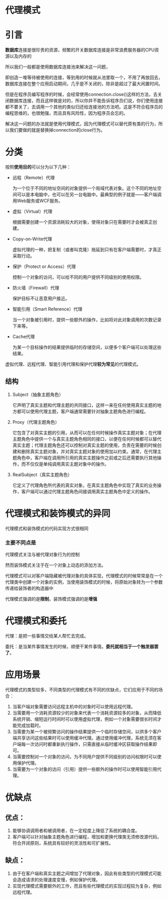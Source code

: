 # 代理模式

# 引言

**数据库**连接是很珍贵的资源，频繁的开关数据库连接是非常浪费服务器的CPU资源以及内存的

所以我们一般都是使用数据库连接池来解决这一问题，

即创造一堆等待被使用的连接，等到用的时候就从池里取一个，不用了再放回去，数据库连接在整个应用启动期间，几乎是不关闭的，除非是超过了最大闲置时间。

但是在程序员编写程序的时候，会经常使用connection.close()这样的方法，去关闭数据库连接，而且这样做是对的，所以你并不能告诉程序员们说，你们使用连接都不要关了，去调用一个其他的类似归还给连接池的方法吧。这是不符合程序员的编程思维的，也很勉强，而且具有风险性，因为程序员会忘的。

解决这一问题的办法就是使用代理模式，因为代理模式可以替代原有类的行为，所以我们要做的就是替换掉connection的close行为。

# 分类

按照**使用目的**可以分为以下几种：

- 远程（Remote）代理
    
    为一个位于不同的地址空间的对象提供一个局域代表对象。这个不同的地址空间可以是本电脑中，也可以在另一台电脑中。最典型的例子就是——客户端调用Web服务或WCF服务。
    
- 虚拟（Virtual）代理
    
    根据需要创建一个资源消耗较大的对象，使得对象只在需要时才会被真正创建。
    
- Copy-on-Write代理
    
    虚拟代理的一种，把复制（或者叫克隆）拖延到只有在客户端需要时，才真正采取行动。
    
- 保护（Protect or Access）代理
    
    控制一个对象的访问，可以给不同的用户提供不同级别的使用权限。
    
- 防火墙（Firewall）代理
    
    保护目标不让恶意用户接近。
    
- 智能引用（Smart Reference）代理
    
    当一个对象被引用时，提供一些额外的操作，比如将对此对象调用的次数记录下来等。
    
- Cache代理
    
    为某一个目标操作的结果提供临时的存储空间，以便多个客户端可以处理这些结果。
    

虚拟代理、远程代理、智能引用代理和保护代理**较为常见**的代理模式。

## 结构

1. Subject（抽象主题角色）
    
    它声明了真实主题和代理主题的共同接口，这样一来在任何使用真实主题的地方都可以使用代理主题，客户端通常需要针对抽象主题角色进行编程。
    
2. Proxy（代理主题角色）
    
    它包含了对真实主题的引用，从而可以在任何时候操作真实主题对象；在代理主题角色中提供一个与真实主题角色相同的接口，以便在任何时候都可以替代真实主题；代理主题角色还可以控制对真实主题的使用，负责在需要的时候创建和删除真实主题对象，并对真实主题对象的使用加以约束。通常，在代理主题角色中，客户端在调用所引用的真实主题操作之前或之后还需要执行其他操作，而不仅仅是单纯调用真实主题对象中的操作。
    
3. RealSubject（真实主题角色）
    
    它定义了代理角色所代表的真实对象，在真实主题角色中实现了真实的业务操作，客户端可以通过代理主题角色间接调用真实主题角色中定义的操作。
    

# 代理模式和装饰模式的异同

代理模式和装饰模式的代码实现方式很相同

### 主要不同点是

代理模式关注与被代理对象行为的控制

然而装饰模式关注于在一个对象上动态的添加方法。

代理模式可以对客户端隐藏被代理对象的具体实现，代理模式的时候常常是在一个代理类中创建一个对象的实例，当使用装饰模式的时候，将原始对象转为一个参数传递给装饰者的构造器中

代理模式强调的是**限制**，装饰模式强调的是**增强**

# 代理模式和委托

代理：是把一些事情交给某人帮忙去完成。

委托：是当某件事情发生的时候，顺便干某件事情。**委托就相当于一个触发器罢了**。

# 应用场景

代理模式的类型较多，不同类型的代理模式有不同的优缺点，它们应用于不同的场合：

1. 当客户端对象需要访问远程主机中的对象时可以使用远程代理。
2. 当需要用一个消耗资源较少的对象来代表一个消耗资源较多的对象，从而降低系统开销、缩短运行时间时可以使用虚拟代理，例如一个对象需要很长时间才能完成加载时。
3. 当需要为某一个被频繁访问的操作结果提供一个临时存储空间，以供多个客户端共享访问这些结果时可以使用缓冲代理。通过使用缓冲代理，系统无须在客户端每一次访问时都重新执行操作，只需直接从临时缓冲区获取操作结果即可。
4. 当需要控制对一个对象的访问，为不同用户提供不同级别的访问权限时可以使用保护代理。
5. 当需要为一个对象的访问（引用）提供一些额外的操作时可以使用智能引用代理。

# 优缺点

## 优点：

1. 能够协调调用者和被调用者，在一定程度上降低了系统的耦合度。
2. 客户端可以针对抽象主题角色进行编程，增加和更换代理类无须修改源代码，符合开闭原则，系统具有较好的灵活性和可扩展性。

## 缺点：

1. 由于在客户端和真实主题之间增加了代理对象，因此有些类型的代理模式可能会造成请求的处理速度变慢，例如保护代理。
2. 实现代理模式需要额外的工作，而且有些代理模式的实现过程较为复杂，例如远程代理。